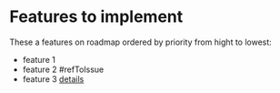 Features to implement
=====================

These a features on roadmap ordered by priority from hight to lowest:

- feature 1
- feature 2 #refToIssue
- feature 3 [details](http://link-to-details.com/)
